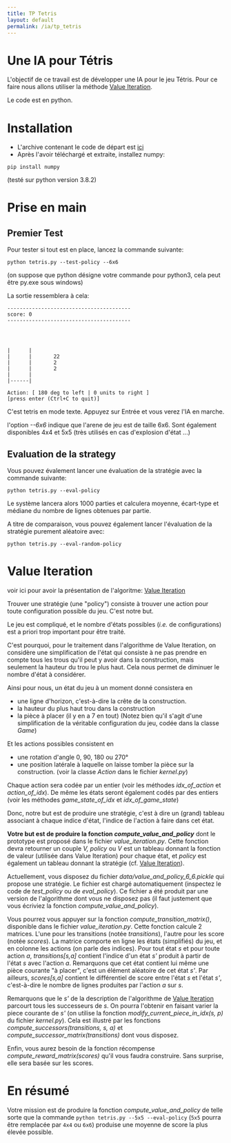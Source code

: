 ```yaml
---
title: TP Tetris
layout: default
permalink: /ia/tp_tetris
---
```


# Une IA pour Tétris

L'objectif de ce travail est de développer une IA pour le jeu Tétris. Pour ce faire nous allons utiliser la méthode [Value Iteration](/ia/dice_example).

Le code est en python.

# Installation

* L'archive contenant le code de départ est [ici](TetrisIA.zip)
* Après l'avoir téléchargé et extraite, installez numpy:
```
pip install numpy
```

(testé sur python version 3.8.2)

# Prise en main

## Premier Test

Pour tester si tout est en place, lancez la commande suivante:
```
python tetris.py --test-policy --6x6
```
(on suppose que python désigne votre commande pour python3, cela peut être py.exe sous windows)

La sortie ressemblera à cela:
```
----------------------------------------
score: 0
----------------------------------------
                    
                    
                    
                    
|      |            
|      |       22   
|      |       2    
|      |       2    
|      |            
|------|            

Action: [ 180 deg to left | 0 units to right ]
[press enter (Ctrl+C to quit)]
````

C'est tetris en mode texte. Appuyez sur Entrée et vous verez l'IA en marche.

l'option *--6x6* indique que l'arene de jeu est de taille 6x6. Sont également disponibles 4x4 et 5x5 (très utilisés en cas d'explosion d'état ...)

## Evaluation de la strategy

Vous pouvez évalement lancer une évaluation de la stratégie avec la commande suivante:

```
python tetris.py --eval-policy
```

Le système lancera alors 1000 parties et calculera moyenne, écart-type et médiane du nombre de lignes obtenues par partie.

A titre de comparaison, vous pouvez également lancer l'évaluation de la stratégie purement aléatoire avec:
```
python tetris.py --eval-random-policy
``` 

# Value Iteration

voir ici pour avoir la présentation de l'algoritme: [Value Iteration](/ia/dice_example)

Trouver une stratégie (une "policy") consiste à trouver une action pour toute configuration possible du jeu. C'est notre but.

Le jeu est compliqué, et le nombre d'états possibles (*i.e.* de configurations) est a priori trop important pour être traité.

C'est pourquoi, pour le traitement dans l'algorithme de Value Iteration, on considère une simplification de l'état qui consiste à ne pas prendre en compte tous les trous qu'il peut y avoir dans la construction, mais seulement la hauteur du trou le plus haut. Cela nous permet de diminuer le nombre d'état à considérer.

Ainsi pour nous, un état du jeu à un moment donné consistera en
- une ligne d'horizon, c'est-à-dire la crête de la construction.
- la hauteur du plus haut trou dans la construction
- la pièce à placer (il y en a 7 en tout)
(Notez bien qu'il s'agit d'une simplification de la véritable configuration du jeu, codée dans la classe *Game*)


Et les actions possibles consistent en
- une rotation d'angle 0, 90, 180 ou 270°
- une position latérale à laquelle on laisse tomber la pièce sur la construction. (voir la classe *Action* dans le fichier *kernel.py*)

Chaque action sera codée par un entier (voir les méthodes *idx_of_action* et *action_of_idx*).
De même les états seront également codés par des entiers (voir les méthodes *game_state_of_idx* et *idx_of_game_state*)

Donc, notre but est de produire une stratégie, c'est à dire un (grand) tableau associant à chaque indice d'état, l'indice de l'action à faire dans cet état. 

**Votre but est de produire la fonction *compute_value_and_policy*** dont le prototype est proposé dans le fichier *value_iteration.py*.
Cette fonction devra retourner un couple *V, policy* ou *V* est un tableau donnant la fonction de valeur (utilisée dans Value Iteration) pour chaque état, et *policy* est également un tableau donnant la stratégie (cf. [Value Iteration](/ia/dice_example)).

Actuellement, vous disposez du fichier *data/value_and_policy_6_6.pickle* qui propose une stratégie. Le fichier est chargé automatiquement (inspectez le code de *test_policy* ou de *eval_policy*). Ce fichier a été produit par une version de l'algorithme dont vous ne disposez pas (il faut justement que vous écriviez la fonction *compute_value_and_policy*).

Vous pourrez vous appuyer sur la fonction
*compute_transition_matrix()*, disponible dans le fichier *value_iteration.py*. Cette fonction calcule 2 matrices. L'une pour les transitions (notée *transitions*), l'autre pour les score (notée *scores*). La matrice comporte en ligne les états (simplifiés) du jeu, et en colonne les actions (on parle des indices).
Pour tout état *s* et pour toute action *a*, *transitions[s,a]* contient l'indice d'un état *s'* produit à partir de l'état *s* avec l'action *a*. Remarquons que cet état contient lui même une pièce courante "à placer", c'est un élément aléatoire de cet état *s'*.
Par ailleurs, *scores[s,a]* contient le différentiel de score entre l'état *s* et l'état *s'*, c'est-à-dire le nombre de lignes produites par l'action *a* sur *s*.

Remarquons que le *s'* de la description de l'algorithme de [Value Iteration](/ia/dice_example) parcourt tous les successeurs de *s*. On pourra l'obtenir en faisant varier la piece courante de *s'* (on utilise la fonction *modify_current_piece_in_idx(s, p)* du fichier *kernel.py*). Cela est illustré par les fonctions *compute_successors(transitions, s, a)* et *compute_successor_matrix(transitions)* dont vous disposez.

Enfin, vous aurez besoin de la fonction récompense *compute_reward_matrix(scores)* qu'il vous faudra construire. Sans surprise, elle sera basée sur les scores.

# En résumé

Votre mission est de produire la fonction *compute_value_and_policy* de telle sorte que la commande `python tetris.py --5x5 --eval-policy` (`5x5` pourra être remplacée par `4x4` ou `6x6`) produise une moyenne de score la plus élevée possible.
